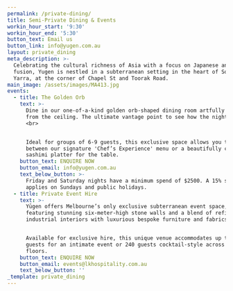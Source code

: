```yaml
---
permalink: /private-dining/
title: Semi-Private Dining & Events
workin_hour_start: '9:30'
workin_hour_end: '5:30'
button_text: Email us
button_link: info@yugen.com.au
layout: private_dining
meta_description: >-
  Celebrating the cultural richness of Asia with a focus on Japanese and Asian
  fusion, Yugen is nestled in a subterranean setting in the heart of South
  Yarra, at the corner of Chapel St and Toorak Road.
main_image: /assets/images/MA413.jpg
events:
  - title: The Golden Orb
    text: >-
      Dine in our one-of-a-kind golden orb-shaped dining room artfully suspended
      from the ceiling. The ultimate vantage point to see how the night unfolds.
      <br> 


      Ideal for groups of 6-9 guests, this exclusive space allows you to choose
      between our signature 'Chef’s Experience' menu or a beautifully curated
      sashimi platter for the table.
    button_text: ENQUIRE NOW
    button_email: info@yugen.com.au
    text_below_button: >-
      Friday and Saturday nights have a minimum spend of $2500. A 15% surcharge
      applies on Sundays and public holidays.
  - title: Private Event Hire
    text: >-
      Yūgen offers Melbourne’s only exclusive subterranean event space,
      featuring stunning six-meter-high stone walls and a blend of refined
      industrial interiors with luxurious bespoke furniture and fabrics. 


      Available for exclusive hire, this unique venue accommodates up to 60
      guests for an intimate event or 240 guests cocktail-style across two
      floors.
    button_text: ENQUIRE NOW
    button_email: events@lkhospitality.com.au
    text_below_button: ''
_template: private_dining
---
```


